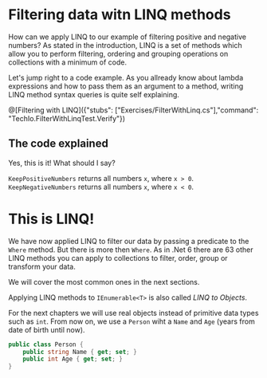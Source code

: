 # Filtering data witn LINQ methods

How can we apply LINQ to our example of filtering positive and negative numbers?
As stated in the introduction, LINQ is a set of methods which allow you to perform filtering, ordering and grouping operations on collections with a minimum of code.

Let's jump right to a code example.
As you allready know about lambda expressions and how to pass them as an argument to a method, writing LINQ method syntax queries is quite self explaining.

@[Filtering with LINQ]({"stubs": ["Exercises/FilterWithLinq.cs"],"command": "TechIo.FilterWithLinqTest.Verify"})

## The code explained

Yes, this is it! What should I say?

`KeepPositiveNumbers` returns all numbers `x`, where `x > 0`. \
`KeepNegativeNumbers` returns all numbers `x`, where `x < 0`.

# This is LINQ!

We have now applied LINQ to filter our data by passing a predicate to the `Where` method.
But there is more then `Where`. As in .Net 6 there are 63 other LINQ methods you can apply to collections to filter, order, group or transform your data.

We will cover the most common ones in the next sections.


Applying LINQ methods to `IEnumerable<T>` is also called *LINQ to Objects*.

For the next chapters we will use real objects instead of primitive data types such as `int`.
From now on, we use a `Person` wiht a `Name` and `Age` (years from date of birth until now).

```c#
public class Person {
    public string Name { get; set; }
    public int Age { get; set; }
}
```